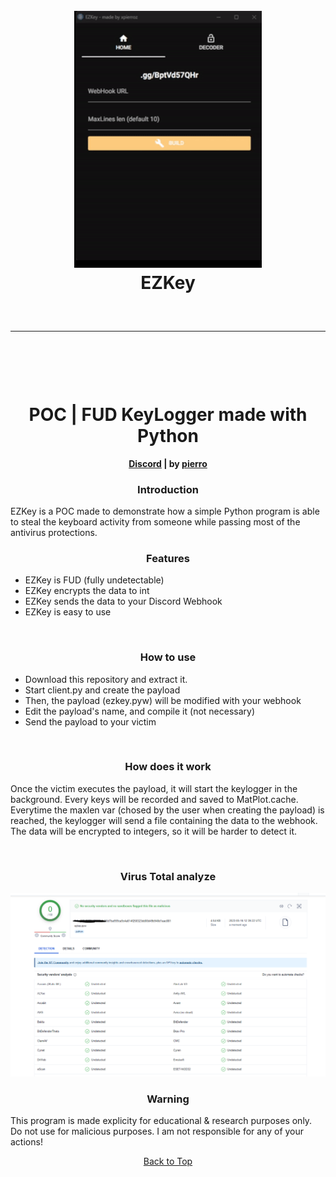 <a id="top"></a>
<h1 align="center">
  <br>
  <a href="https://github.com/xpierroz/EZKey"><img src="assets/supergif.gif" width=300 weigth=400 alt="R"></a>
  <br>
 EZKey
  <br>
</h1>
<hr style="border-radius: 2%; margin-top: 60px; margin-bottom: 60px;" noshade="" size="20" width="100%">

<div align="center">
    <br>
    <h1>
        POC | FUD KeyLogger made with Python 
    </h1>
    <strong><a href="https://discord.gg/BptVd57QHr">Discord</a> | by <a href="https://github.com/xpierroz">pierro</a></strong>
</div>

### <p align="center">Introduction</p>

EZKey is a POC made to demonstrate how a simple Python program is able to steal the keyboard activity from someone while passing most of the antivirus protections. 

### <p align="center">Features</p>

- EZKey is FUD (fully undetectable)
- EZKey encrypts the data to int
- EZKey sends the data to your Discord Webhook
- EZKey is easy to use

<br>

### <p align="center">How to use</p>

- Download this repository and extract it.
- Start client.py and create the payload
- Then, the payload (ezkey.pyw) will be modified with your webhook
- Edit the payload's name, and compile it (not necessary)
- Send the payload to your victim

<br>

### <p align="center">How does it work</p>

Once the victim executes the payload, it will start the keylogger in the background. Every keys will be recorded and saved to MatPlot.cache. Everytime the maxlen var (chosed by the user when creating the payload) is reached, the keylogger will send a file containing the data to the webhook. The data will be encrypted to integers, so it will be harder to detect it.

<br>

### <p align="center">Virus Total analyze</p>

![VirusTotal](assets/virustotal.png)

### <p align="center">Warning</p>

This program is made explicity for educational & research purposes only.
Do not use for malicious purposes.
I am not responsible for any of your actions!

<p align="center"><a href=#top>Back to Top</a></p>